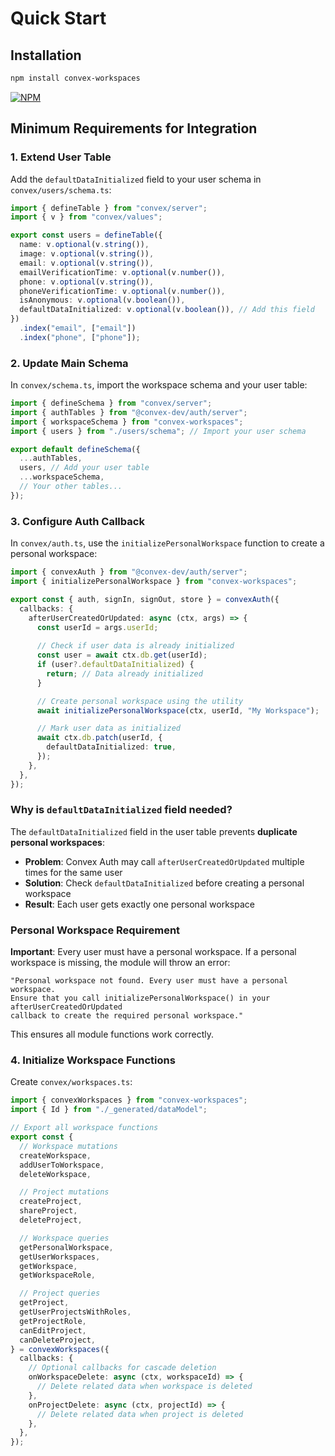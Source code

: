 # Quick Start

## Installation

```bash
npm install convex-workspaces
```

[![NPM](https://nodei.co/npm/convex-workspaces.png)](https://www.npmjs.com/package/convex-workspaces)

## Minimum Requirements for Integration

### 1. Extend User Table

Add the `defaultDataInitialized` field to your user schema in `convex/users/schema.ts`:

```typescript
import { defineTable } from "convex/server";
import { v } from "convex/values";

export const users = defineTable({
  name: v.optional(v.string()),
  image: v.optional(v.string()),
  email: v.optional(v.string()),
  emailVerificationTime: v.optional(v.number()),
  phone: v.optional(v.string()),
  phoneVerificationTime: v.optional(v.number()),
  isAnonymous: v.optional(v.boolean()),
  defaultDataInitialized: v.optional(v.boolean()), // Add this field
})
  .index("email", ["email"])
  .index("phone", ["phone"]);
```

### 2. Update Main Schema

In `convex/schema.ts`, import the workspace schema and your user table:

```typescript
import { defineSchema } from "convex/server";
import { authTables } from "@convex-dev/auth/server";
import { workspaceSchema } from "convex-workspaces";
import { users } from "./users/schema"; // Import your user schema

export default defineSchema({
  ...authTables,
  users, // Add your user table
  ...workspaceSchema,
  // Your other tables...
});
```

### 3. Configure Auth Callback

In `convex/auth.ts`, use the `initializePersonalWorkspace` function to create a personal workspace:

```typescript
import { convexAuth } from "@convex-dev/auth/server";
import { initializePersonalWorkspace } from "convex-workspaces";

export const { auth, signIn, signOut, store } = convexAuth({
  callbacks: {
    afterUserCreatedOrUpdated: async (ctx, args) => {
      const userId = args.userId;
      
      // Check if user data is already initialized
      const user = await ctx.db.get(userId);
      if (user?.defaultDataInitialized) {
        return; // Data already initialized
      }

      // Create personal workspace using the utility
      await initializePersonalWorkspace(ctx, userId, "My Workspace");

      // Mark user data as initialized
      await ctx.db.patch(userId, {
        defaultDataInitialized: true,
      });
    },
  },
});
```

### Why is `defaultDataInitialized` field needed?

The `defaultDataInitialized` field in the user table prevents **duplicate personal workspaces**:

- **Problem**: Convex Auth may call `afterUserCreatedOrUpdated` multiple times for the same user
- **Solution**: Check `defaultDataInitialized` before creating a personal workspace
- **Result**: Each user gets exactly one personal workspace

### Personal Workspace Requirement

**Important**: Every user must have a personal workspace. If a personal workspace is missing, the module will throw an error:

```
"Personal workspace not found. Every user must have a personal workspace. 
Ensure that you call initializePersonalWorkspace() in your afterUserCreatedOrUpdated 
callback to create the required personal workspace."
```

This ensures all module functions work correctly.

### 4. Initialize Workspace Functions

Create `convex/workspaces.ts`:

```typescript
import { convexWorkspaces } from "convex-workspaces";
import { Id } from "./_generated/dataModel";

// Export all workspace functions
export const {
  // Workspace mutations
  createWorkspace,
  addUserToWorkspace,
  deleteWorkspace,

  // Project mutations
  createProject,
  shareProject,
  deleteProject,

  // Workspace queries
  getPersonalWorkspace,
  getUserWorkspaces,
  getWorkspace,
  getWorkspaceRole,

  // Project queries
  getProject,
  getUserProjectsWithRoles,
  getProjectRole,
  canEditProject,
  canDeleteProject,
} = convexWorkspaces({
  callbacks: {
    // Optional callbacks for cascade deletion
    onWorkspaceDelete: async (ctx, workspaceId) => {
      // Delete related data when workspace is deleted
    },
    onProjectDelete: async (ctx, projectId) => {
      // Delete related data when project is deleted
    },
  },
});
```